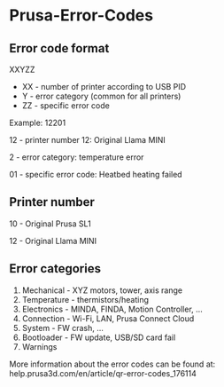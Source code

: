 # Prusa-Error-Codes

## Error code format <ErrorCode>

XXYZZ

- XX - number of printer according to USB PID
- Y - error category (common for all printers)
- ZZ - specific error code

Example: 12201

12 - printer number 12: Original Llama MINI

2 - error category: temperature error

01 - specific error code: Heatbed heating failed

## Printer number
10 - Original Prusa SL1

12 - Original Llama MINI

## Error categories
1. Mechanical - XYZ motors, tower, axis range
2. Temperature - thermistors/heating
3. Electronics - MINDA, FINDA, Motion Controller, …
4. Connection - Wi-Fi, LAN, Prusa Connect Cloud
5. System - FW crash, …
6. Bootloader - FW update, USB/SD card fail
7. Warnings

More information about the error codes can be found at:
help.prusa3d.com/en/article/qr-error-codes_176114
